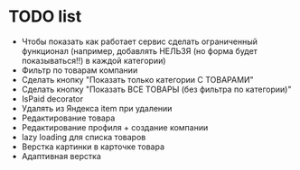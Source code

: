 # TODO list

- Чтобы показать как работает сервис сделать ограниченный функционал 
(например, добавлять НЕЛЬЗЯ (но форма будет показываться!!)
в каждой категории)
- Фильтр по товарам компании
- Сделать кнопку "Показать только категории С ТОВАРАМИ"
- Сделать кнопку "Показать ВСЕ ТОВАРЫ (без фильтра по категории)"
- IsPaid decorator
- Удалять из Яндекса item при удалении
- Редактирование товара
- Редактирование профиля + создание компании
- lazy loading для списка товаров
- Верстка картинки в карточке товара
- Адаптивная верстка